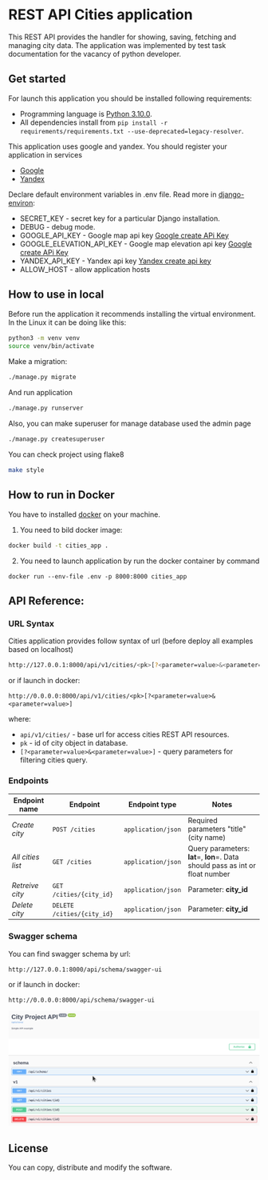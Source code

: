 # REST API Cities application

This REST API provides the handler for showing, saving, fetching and managing city data. The application was implemented by test task documentation
for the vacancy of python developer.

## Get started
For launch this application you should be installed following requirements:
- Programming language is [Python 3.10.0](https://www.python.org/downloads/release/python-3100/).
- All dependencies install from `pip install -r requirements/requirements.txt --use-deprecated=legacy-resolver`.

This application uses google and yandex. You should register your application in services
- [Google](https://console.cloud.google.com/projectcreate?previousPage=%2Fprojectselector2%2Fgoogle%2Fmaps-apis%2Fcredentials%3F_ga%3D2.155322681.388134049.1644719244-2008333952.1644499982)
- [Yandex](https://yandex.com/dev/maps/geocoder/?from=mapsapi)

Declare default environment variables in .env file. Read more in [django-environ](https://django-environ.readthedocs.io/en/latest/):
- SECRET_KEY - secret key for a particular Django installation.
- DEBUG - debug mode.
- GOOGLE_API_KEY - Google map api key [Google create APi Key](https://console.cloud.google.com/google/maps-apis)
- GOOGLE_ELEVATION_API_KEY - Google map elevation api key [Google create APi Key](https://console.cloud.google.com/google/maps-apis)
- YANDEX_API_KEY - Yandex api key [Yandex create api key](https://yandex.com/dev/maps/geocoder/?from=mapsapi)
- ALLOW_HOST - allow application hosts

## How to use in local
Before run the application it recommends installing the virtual environment. In the Linux it can be doing like this:
```sh
python3 -m venv venv
source venv/bin/activate
```

Make a migration:
```sh
./manage.py migrate
```
And run application
```sh
./manage.py runserver
```

Also, you can make superuser for manage database used the admin page
```sh
./manage.py createsuperuser
```

You can check project using flake8
```sh
make style
```

## How to run in Docker

You have to installed [docker](https://docs.docker.com/) on your machine.

1. You need to bild docker image:
```bash
docker build -t cities_app .
```
2. You need to launch application by run the docker container by command
```shell
docker run --env-file .env -p 8000:8000 cities_app
```


## API Reference:

### URL Syntax
Cities application provides follow syntax of url (before deploy all examples based on localhost)

```sh
http://127.0.0.1:8000/api/v1/cities/<pk>[?<parameter=value>&<parameter=value>]
```

or if launch in docker:

```shell
http://0.0.0.0:8000/api/v1/cities/<pk>[?<parameter=value>&<parameter=value>]
```
where:

- `api/v1/cities/` - base url for access cities REST API resources.
- `pk` - id of city object in database.
- `[?<parameter=value>&<parameter=value>]` - query parameters for filtering cities query.

### Endpoints

| Endpoint name     | Endpoint | Endpoint type | Notes                                                               |
|-------------------|----------|---------------|---------------------------------------------------------------------|
| *Create city*     | `POST /cities` | `application/json` | Required parameters "title" (city name)                             |
| *All cities list* | `GET /cities` | `application/json` | Query parameters: **lat**=, **lon**=. Data should pass as int or float number |
| *Retreive city*   | `GET /cities/{city_id}` | `application/json` | Parameter: **city_id** |
| *Delete city*   | `DELETE /cities/{city_id}` | `application/json` | Parameter: **city_id** |

### Swagger schema

You can find swagger schema by url: 
```shell
http://127.0.0.1:8000/api/schema/swagger-ui
```

or if launch in docker:
```shell
http://0.0.0.0:8000/api/schema/swagger-ui
```

![Swagger](cities/media/api_schema_screenshot.png)
## License

You can copy, distribute and modify the software.